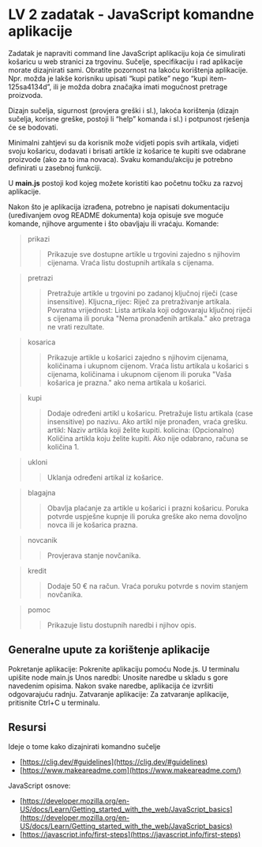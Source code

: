 # LV 2 zadatak - JavaScript komandne aplikacije

Zadatak je napraviti command line JavaScript aplikaciju koja će simulirati košaricu u web stranici za trgovinu. Sučelje, specifikaciju i rad aplikacije morate dizajnirati sami. Obratite pozornost na lakoću korištenja aplikacije. Npr. možda je lakše korisniku upisati “kupi patike” nego “kupi item-125sa4134d”, ili je možda dobra značajka imati mogućnost pretrage proizvoda. 

Dizajn sučelja, sigurnost (provjera greški i sl.), lakoća korištenja (dizajn sučelja, korisne greške, postoji li “help” komanda i sl.) i potpunost rješenja će se bodovati.

Minimalni zahtjevi su da korisnik može vidjeti popis svih artikala, vidjeti svoju košaricu, dodavati i brisati artikle iz košarice te kupiti sve odabrane proizvode (ako za to ima novaca). Svaku komandu/akciju je potrebno definirati u zasebnoj funkciji.

U **main.js** postoji kod kojeg možete koristiti kao početnu točku za razvoj aplikacije.

Nakon što je aplikacija izrađena, potrebno je napisati dokumentaciju (uređivanjem ovog README dokumenta) koja opisuje sve moguće komande, njihove argumente i što obavljaju ili vraćaju.
Komande:

> prikazi
> > Prikazuje sve dostupne artikle u trgovini zajedno s njihovim cijenama. Vraća listu dostupnih artikala s cijenama.

> pretrazi
> > Pretražuje artikle u trgovini po zadanoj ključnoj riječi (case insensitive). Kljucna_rijec: Riječ za pretraživanje artikala. Povratna vrijednost: Lista artikala koji odgovaraju ključnoj riječi s cijenama ili poruka "Nema pronađenih artikala." ako pretraga ne vrati rezultate.

> kosarica
> > Prikazuje artikle u košarici zajedno s njihovim cijenama, količinama i ukupnom cijenom. Vraća listu artikala u košarici s cijenama, količinama i ukupnom cijenom ili poruka "Vaša košarica je prazna." ako nema artikala u košarici.

> kupi
> > Dodaje određeni artikl u košaricu. Pretražuje listu artikala (case insensitive) po nazivu. Ako artikl nije pronađen, vraća grešku. artikl: Naziv artikla koji želite kupiti. kolicina: (Opcionalno) Količina artikla koju želite kupiti. Ako nije odabrano, računa se količina 1.

> ukloni
> > Uklanja određeni artikal iz košarice.

> blagajna
> > Obavlja plaćanje za artikle u košarici i prazni košaricu. Poruka potvrde uspješne kupnje ili poruka greške ako nema dovoljno novca ili je košarica prazna.

> novcanik
> > Provjerava stanje novčanika.

> kredit
> > Dodaje 50 € na račun. Vraća poruku potvrde s novim stanjem novčanika.

> pomoc
> > Prikazuje listu dostupnih naredbi i njihov opis.

## Generalne upute za korištenje aplikacije

Pokretanje aplikacije: Pokrenite aplikaciju pomoću Node.js. U terminalu upišite node main.js
Unos naredbi: Unosite naredbe u skladu s gore navedenim opisima. Nakon svake naredbe, aplikacija će izvršiti odgovarajuću radnju.
Zatvaranje aplikacije: Za zatvaranje aplikacije, pritisnite Ctrl+C u terminalu.



## Resursi

Ideje o tome kako dizajnirati komandno sučelje

- [https://clig.dev/#guidelines](https://clig.dev/#guidelines)
- [https://www.makeareadme.com](https://www.makeareadme.com/)

JavaScript osnove:

- [https://developer.mozilla.org/en-US/docs/Learn/Getting_started_with_the_web/JavaScript_basics](https://developer.mozilla.org/en-US/docs/Learn/Getting_started_with_the_web/JavaScript_basics)
- [https://javascript.info/first-steps](https://javascript.info/first-steps)
